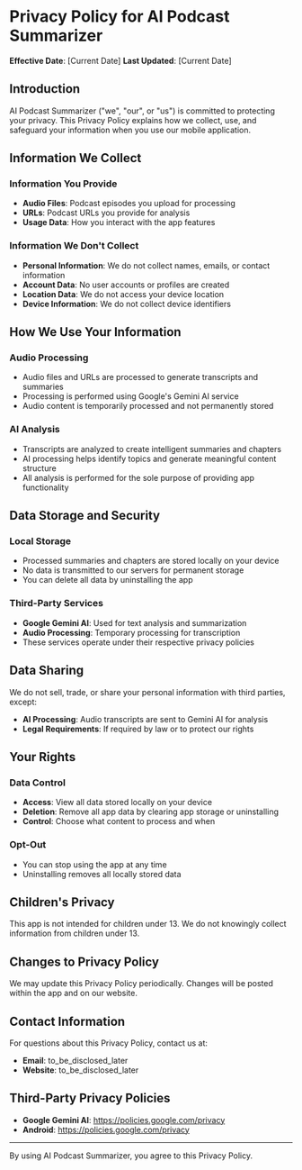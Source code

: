 # Privacy Policy for AI Podcast Summarizer

**Effective Date**: [Current Date]
**Last Updated**: [Current Date]

## Introduction

AI Podcast Summarizer ("we", "our", or "us") is committed to protecting your privacy. This Privacy Policy explains how we collect, use, and safeguard your information when you use our mobile application.

## Information We Collect

### Information You Provide
- **Audio Files**: Podcast episodes you upload for processing
- **URLs**: Podcast URLs you provide for analysis
- **Usage Data**: How you interact with the app features

### Information We Don't Collect
- **Personal Information**: We do not collect names, emails, or contact information
- **Account Data**: No user accounts or profiles are created
- **Location Data**: We do not access your device location
- **Device Information**: We do not collect device identifiers

## How We Use Your Information

### Audio Processing
- Audio files and URLs are processed to generate transcripts and summaries
- Processing is performed using Google's Gemini AI service
- Audio content is temporarily processed and not permanently stored

### AI Analysis
- Transcripts are analyzed to create intelligent summaries and chapters
- AI processing helps identify topics and generate meaningful content structure
- All analysis is performed for the sole purpose of providing app functionality

## Data Storage and Security

### Local Storage
- Processed summaries and chapters are stored locally on your device
- No data is transmitted to our servers for permanent storage
- You can delete all data by uninstalling the app

### Third-Party Services
- **Google Gemini AI**: Used for text analysis and summarization
- **Audio Processing**: Temporary processing for transcription
- These services operate under their respective privacy policies

## Data Sharing

We do not sell, trade, or share your personal information with third parties, except:
- **AI Processing**: Audio transcripts are sent to Gemini AI for analysis
- **Legal Requirements**: If required by law or to protect our rights

## Your Rights

### Data Control
- **Access**: View all data stored locally on your device
- **Deletion**: Remove all app data by clearing app storage or uninstalling
- **Control**: Choose what content to process and when

### Opt-Out
- You can stop using the app at any time
- Uninstalling removes all locally stored data

## Children's Privacy

This app is not intended for children under 13. We do not knowingly collect information from children under 13.

## Changes to Privacy Policy

We may update this Privacy Policy periodically. Changes will be posted within the app and on our website.

## Contact Information

For questions about this Privacy Policy, contact us at:
- **Email**: to_be_disclosed_later
- **Website**: to_be_disclosed_later

## Third-Party Privacy Policies

- **Google Gemini AI**: https://policies.google.com/privacy
- **Android**: https://policies.google.com/privacy

---

By using AI Podcast Summarizer, you agree to this Privacy Policy.